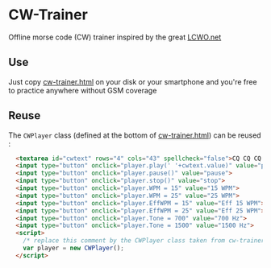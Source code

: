 # CW-Trainer
Offline morse code (CW) trainer inspired by the great [LCWO.net](https://lcwo.net/)

## Use
Just copy [cw-trainer.html](cw-trainer.html) on your disk or your smartphone and you're free to practice anywhere without GSM coverage
## Reuse
The `CWPlayer` class (defined at the bottom of [cw-trainer.html](cw-trainer.html)) can be reused :

```HTML
  <textarea id="cwtext" rows="4" cols="43" spellcheck="false">CQ CQ CQ DE F8XYZ F8XYZ F8XYZ AR</textarea><br>
  <input type="button" onclick="player.play(' '+cwtext.value)" value="play">
  <input type="button" onclick="player.pause()" value="pause">
  <input type="button" onclick="player.stop()" value="stop">
  <input type="button" onclick="player.WPM = 15" value="15 WPM">
  <input type="button" onclick="player.WPM = 25" value="25 WPM">
  <input type="button" onclick="player.EffWPM = 15" value="Eff 15 WPM">
  <input type="button" onclick="player.EffWPM = 25" value="Eff 25 WPM">
  <input type="button" onclick="player.Tone = 700" value="700 Hz">
  <input type="button" onclick="player.Tone = 1500" value="1500 Hz">
  <script>
    /* replace this comment by the CWPlayer class taken from cw-trainer.html */
    var player = new CWPlayer();
  </script>
```